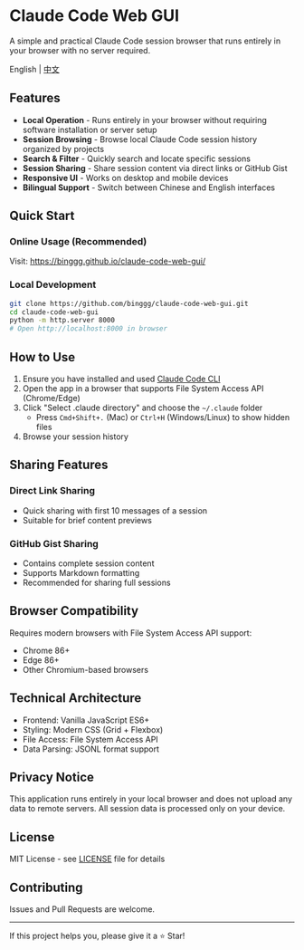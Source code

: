 # Claude Code Web GUI

A simple and practical Claude Code session browser that runs entirely in your browser with no server required.

English | [中文](README_ZH.md)

## Features

- **Local Operation** - Runs entirely in your browser without requiring software installation or server setup
- **Session Browsing** - Browse local Claude Code session history organized by projects  
- **Search & Filter** - Quickly search and locate specific sessions
- **Session Sharing** - Share session content via direct links or GitHub Gist
- **Responsive UI** - Works on desktop and mobile devices
- **Bilingual Support** - Switch between Chinese and English interfaces

## Quick Start

### Online Usage (Recommended)
Visit: https://binggg.github.io/claude-code-web-gui/

### Local Development
```bash
git clone https://github.com/binggg/claude-code-web-gui.git
cd claude-code-web-gui
python -m http.server 8000
# Open http://localhost:8000 in browser
```

## How to Use

1. Ensure you have installed and used [Claude Code CLI](https://docs.anthropic.com/en/docs/claude-code)
2. Open the app in a browser that supports File System Access API (Chrome/Edge)
3. Click "Select .claude directory" and choose the `~/.claude` folder
   - Press `Cmd+Shift+.` (Mac) or `Ctrl+H` (Windows/Linux) to show hidden files
4. Browse your session history

## Sharing Features

### Direct Link Sharing
- Quick sharing with first 10 messages of a session
- Suitable for brief content previews

### GitHub Gist Sharing  
- Contains complete session content
- Supports Markdown formatting
- Recommended for sharing full sessions

## Browser Compatibility

Requires modern browsers with File System Access API support:
- Chrome 86+
- Edge 86+
- Other Chromium-based browsers

## Technical Architecture

- Frontend: Vanilla JavaScript ES6+
- Styling: Modern CSS (Grid + Flexbox)
- File Access: File System Access API
- Data Parsing: JSONL format support

## Privacy Notice

This application runs entirely in your local browser and does not upload any data to remote servers. All session data is processed only on your device.

## License

MIT License - see [LICENSE](LICENSE) file for details

## Contributing

Issues and Pull Requests are welcome.

---

If this project helps you, please give it a ⭐ Star!